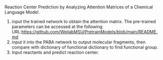 
 Reaction Center Prediction by Analyzing Attention Matrices of a Chemical Language Model.
 
  1. input the trained network to obtain the attention matrix. The pre-trained parameters can be accessed at the following URL:https://github.com/WeilabMSU/PretrainModels/blob/main/README.md
  2. input it into the PABA network to output molecular fragments, then compare with dictionary of functional dictionary  to find functional group.
  3. Input reactants and predict reaction center.
  

